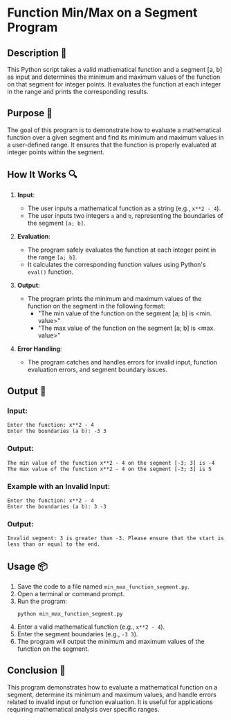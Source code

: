 # Function Min/Max on a Segment Program

## Description 📝

This Python script takes a valid mathematical function and a segment [a, b] as input and determines the minimum and maximum values of the function on that segment for integer points.
It evaluates the function at each integer in the range and prints the corresponding results.

## Purpose 🎯

The goal of this program is to demonstrate how to evaluate a mathematical function over a given segment and find its minimum and maximum values in a user-defined range.
It ensures that the function is properly evaluated at integer points within the segment.

## How It Works 🔍

1. **Input**:

    - The user inputs a mathematical function as a string (e.g., `x**2 - 4`).
    - The user inputs two integers `a` and `b`, representing the boundaries of the segment `[a; b]`.

2. **Evaluation**:

    - The program safely evaluates the function at each integer point in the range `[a; b]`.
    - It calculates the corresponding function values using Python's `eval()` function.

3. **Output**:

    - The program prints the minimum and maximum values of the function on the segment in the following format:
        - "The min value of the function <function> on the segment [a; b] is <min. value>"
        - "The max value of the function <function> on the segment [a; b] is <max. value>"

4. **Error Handling**:
    - The program catches and handles errors for invalid input, function evaluation errors, and segment boundary issues.

## Output 📜

### Input:

```
Enter the function: x**2 - 4
Enter the boundaries (a b): -3 3
```

### Output:

```
The min value of the function x**2 - 4 on the segment [-3; 3] is -4
The max value of the function x**2 - 4 on the segment [-3; 3] is 5
```

### Example with an Invalid Input:

```
Enter the function: x**2 - 4
Enter the boundaries (a b): 3 -3
```

### Output:

```
Invalid segment: 3 is greater than -3. Please ensure that the start is less than or equal to the end.
```

## Usage 📦

1. Save the code to a file named `min_max_function_segment.py`.
2. Open a terminal or command prompt.
3. Run the program:
    ```
    python min_max_function_segment.py
    ```
4. Enter a valid mathematical function (e.g., `x**2 - 4`).
5. Enter the segment boundaries (e.g., `-3 3`).
6. The program will output the minimum and maximum values of the function on the segment.

## Conclusion 🚀

This program demonstrates how to evaluate a mathematical function on a segment, determine its minimum and maximum values, and handle errors related to invalid input or function evaluation.
It is useful for applications requiring mathematical analysis over specific ranges.
